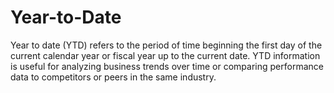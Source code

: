 # Year-to-Date
Year to date (YTD) refers to the period of time beginning the first day of the current calendar year or fiscal year up to the current date. YTD information is useful for analyzing business trends over time or comparing performance data to competitors or peers in the same industry.
